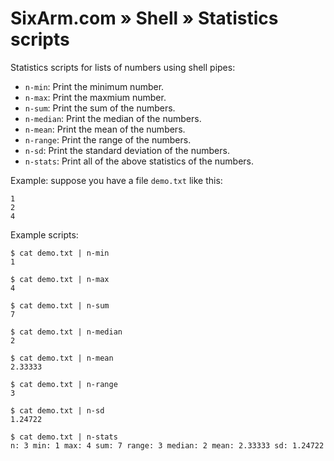 # SixArm.com » Shell » Statistics scripts

Statistics scripts for lists of numbers using shell pipes:

  * `n-min`: Print the minimum number.
  * `n-max`: Print the maxmium number.
  * `n-sum`: Print the sum of the numbers.
  * `n-median`: Print the median of the numbers.
  * `n-mean`: Print the mean of the numbers.
  * `n-range`: Print the range of the numbers.
  * `n-sd`: Print the standard deviation of the numbers.
  * `n-stats`: Print all of the above statistics of the numbers.

Example: suppose you have a file `demo.txt` like this:

    1
    2
    4

Example scripts:

    $ cat demo.txt | n-min
    1

    $ cat demo.txt | n-max
    4

    $ cat demo.txt | n-sum
    7

    $ cat demo.txt | n-median
    2

    $ cat demo.txt | n-mean
    2.33333

    $ cat demo.txt | n-range
    3

    $ cat demo.txt | n-sd
    1.24722

    $ cat demo.txt | n-stats
    n: 3 min: 1 max: 4 sum: 7 range: 3 median: 2 mean: 2.33333 sd: 1.24722
